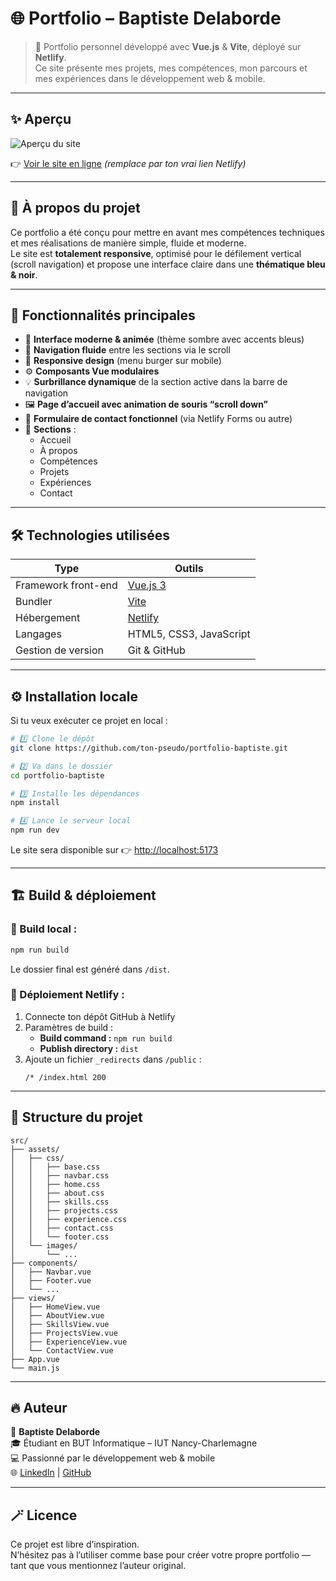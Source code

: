 # 🌐 Portfolio – Baptiste Delaborde

> 🚀 Portfolio personnel développé avec **Vue.js** & **Vite**, déployé sur **Netlify**.  
> Ce site présente mes projets, mes compétences, mon parcours et mes expériences dans le développement web & mobile.

---

## ✨ Aperçu

![Aperçu du site](./src/assets/preview.png)

👉 [Voir le site en ligne](https://baptiste-delaborde.netlify.app/) *(remplace par ton vrai lien Netlify)*

---

## 🧠 À propos du projet

Ce portfolio a été conçu pour mettre en avant mes compétences techniques et mes réalisations de manière simple, fluide et moderne.  
Le site est **totalement responsive**, optimisé pour le défilement vertical (scroll navigation) et propose une interface claire dans une **thématique bleu & noir**.

---

## 🧩 Fonctionnalités principales

- 🎨 **Interface moderne & animée** (thème sombre avec accents bleus)
- 🧭 **Navigation fluide** entre les sections via le scroll
- 📱 **Responsive design** (menu burger sur mobile)
- ⚙️ **Composants Vue modulaires**
- 💡 **Surbrillance dynamique** de la section active dans la barre de navigation
- 🖼️ **Page d’accueil avec animation de souris “scroll down”**
- 💬 **Formulaire de contact fonctionnel** (via Netlify Forms ou autre)
- 🧰 **Sections** :
  - Accueil
  - À propos
  - Compétences
  - Projets
  - Expériences
  - Contact

---

## 🛠️ Technologies utilisées

| Type | Outils |
|------|---------|
| Framework front-end | [Vue.js 3](https://vuejs.org/) |
| Bundler | [Vite](https://vitejs.dev/) |
| Hébergement | [Netlify](https://www.netlify.com/) |
| Langages | HTML5, CSS3, JavaScript |
| Gestion de version | Git & GitHub |

---

## ⚙️ Installation locale

Si tu veux exécuter ce projet en local :

```bash
# 1️⃣ Clone le dépôt
git clone https://github.com/ton-pseudo/portfolio-baptiste.git

# 2️⃣ Va dans le dossier
cd portfolio-baptiste

# 3️⃣ Installe les dépendances
npm install

# 4️⃣ Lance le serveur local
npm run dev
```

Le site sera disponible sur 👉 [http://localhost:5173](http://localhost:5173)

---

## 🏗️ Build & déploiement

### 🔹 Build local :
```bash
npm run build
```

Le dossier final est généré dans `/dist`.

### 🔹 Déploiement Netlify :
1. Connecte ton dépôt GitHub à Netlify  
2. Paramètres de build :
   - **Build command :** `npm run build`
   - **Publish directory :** `dist`
3. Ajoute un fichier `_redirects` dans `/public` :
   ```
   /* /index.html 200
   ```

---

## 🎨 Structure du projet

```
src/
├── assets/
│   ├── css/
│   │   ├── base.css
│   │   ├── navbar.css
│   │   ├── home.css
│   │   ├── about.css
│   │   ├── skills.css
│   │   ├── projects.css
│   │   ├── experience.css
│   │   ├── contact.css
│   │   └── footer.css
│   └── images/
│       └── ...
├── components/
│   ├── Navbar.vue
│   ├── Footer.vue
│   └── ...
├── views/
│   ├── HomeView.vue
│   ├── AboutView.vue
│   ├── SkillsView.vue
│   ├── ProjectsView.vue
│   ├── ExperienceView.vue
│   └── ContactView.vue
├── App.vue
└── main.js
```

---

## 🔥 Auteur

👤 **Baptiste Delaborde**  
🎓 Étudiant en BUT Informatique – IUT Nancy-Charlemagne  
💻 Passionné par le développement web & mobile  
🌐 [LinkedIn](https://linkedin.com/in/tonprofil) | [GitHub](https://github.com/BaptisteDelaborde)

---

## 🪄 Licence

Ce projet est libre d’inspiration.  
N’hésitez pas à l’utiliser comme base pour créer votre propre portfolio — tant que vous mentionnez l’auteur original.
